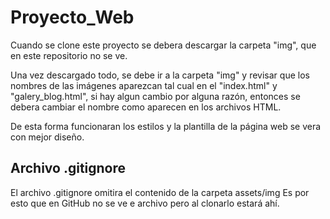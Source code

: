 ﻿# Proyecto_Web

Cuando se clone este proyecto se debera descargar la carpeta "img", que en este repositorio no se ve.

Una vez descargado todo, se debe ir a la carpeta "img" y revisar que los nombres de las imágenes 
aparezcan tal cual en el "index.html" y "galery_blog.html", si hay algun cambio por alguna razón,
entonces se debera cambiar el nombre como aparecen en los archivos HTML.

De esta forma funcionaran los estilos y la plantilla de la página web se vera con mejor diseño.

## Archivo .gitignore

El archivo .gitignore omitira el contenido de la carpeta assets/img
Es por esto que en GitHub no se ve e archivo pero al clonarlo estará ahí.